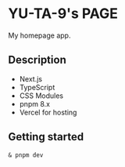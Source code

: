 # YU-TA-9's PAGE

My homepage app.

## Description

- Next.js
- TypeScript
- CSS Modules
- pnpm 8.x
- Vercel for hosting

## Getting started

```shell
& pnpm dev
```
